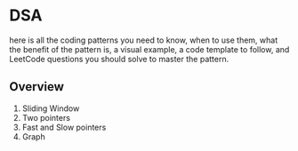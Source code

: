 # DSA

here is all the coding patterns you need to know, when to use them, what the benefit of the pattern is, a visual example, a code template to follow, and LeetCode questions you should solve to master the pattern.

## Overview

1. Sliding Window
2. Two pointers
3. Fast and Slow pointers
4. Graph




